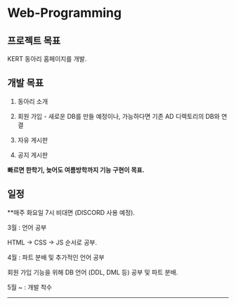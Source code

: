 # Web-Programming

## 프로젝트 목표

KERT 동아리 홈페이지를 개발.

## 개발 목표

1. 동아리 소개

2. 회원 가입 - 새로운 DB를 만들 예정이나, 가능하다면 기존 AD 디렉토리의 DB와 연결

3. 자유 게시판

4. 공지 게시판

**빠르면 한학기, 늦어도 여름방학까지 기능 구현이 목표.**

## 일정

**매주 화요일 7시 비대면 (DISCORD 사용 예정).

3월 : 언어 공부

HTML → CSS → JS 순서로 공부.

4월 : 파트 분배 및 추가적인 언어 공부

회원 가입 기능을 위해 DB 언어 (DDL, DML 등) 공부 및 파트 분배. 

5월 ~ : 개발 착수

---

